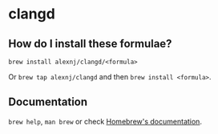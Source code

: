 # clangd

## How do I install these formulae?

`brew install alexnj/clangd/<formula>`

Or `brew tap alexnj/clangd` and then `brew install <formula>`.

## Documentation

`brew help`, `man brew` or check [Homebrew's documentation](https://docs.brew.sh).
